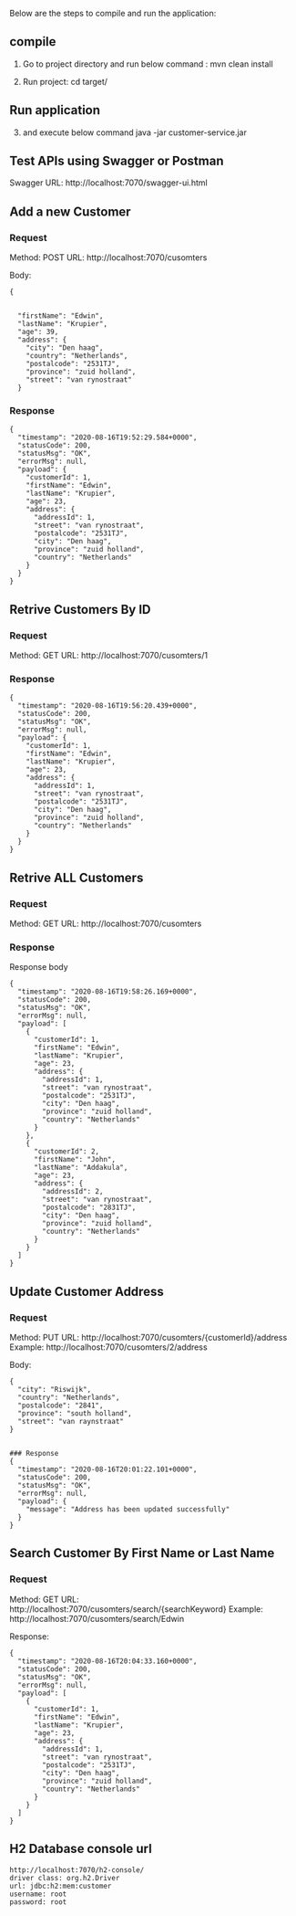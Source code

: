 Below are the steps to compile and run the application:

compile
--------
1. Go to project directory and run below command : 
	mvn clean install

2. Run project:
	cd target/

Run application
---------------
3. and execute below command 
 java -jar customer-service.jar
 

Test APIs using Swagger or Postman
-----------------------------------
Swagger URL: http://localhost:7070/swagger-ui.html


## Add a new Customer <br/>

### Request
Method: POST
URL: http://localhost:7070/cusomters

Body:
 
```
{
 

  "firstName": "Edwin",
  "lastName": "Krupier",
  "age": 39,
  "address": {
    "city": "Den haag",
    "country": "Netherlands",
    "postalcode": "2531TJ",
    "province": "zuid holland",
    "street": "van rynostraat"
  }
```


### Response
```
{
  "timestamp": "2020-08-16T19:52:29.584+0000",
  "statusCode": 200,
  "statusMsg": "OK",
  "errorMsg": null,
  "payload": {
    "customerId": 1,
    "firstName": "Edwin",
    "lastName": "Krupier",
    "age": 23,
    "address": {
      "addressId": 1,
      "street": "van rynostraat",
      "postalcode": "2531TJ",
      "city": "Den haag",
      "province": "zuid holland",
      "country": "Netherlands"
    }
  }
}
```

## Retrive Customers By ID <br/>

### Request
Method: GET
URL: http://localhost:7070/cusomters/1


### Response
```
{
  "timestamp": "2020-08-16T19:56:20.439+0000",
  "statusCode": 200,
  "statusMsg": "OK",
  "errorMsg": null,
  "payload": {
    "customerId": 1,
    "firstName": "Edwin",
    "lastName": "Krupier",
    "age": 23,
    "address": {
      "addressId": 1,
      "street": "van rynostraat",
      "postalcode": "2531TJ",
      "city": "Den haag",
      "province": "zuid holland",
      "country": "Netherlands"
    }
  }
}
```

## Retrive ALL Customers <br/>

### Request
Method: GET
URL: http://localhost:7070/cusomters


### Response
	
Response body

```
{
  "timestamp": "2020-08-16T19:58:26.169+0000",
  "statusCode": 200,
  "statusMsg": "OK",
  "errorMsg": null,
  "payload": [
    {
      "customerId": 1,
      "firstName": "Edwin",
      "lastName": "Krupier",
      "age": 23,
      "address": {
        "addressId": 1,
        "street": "van rynostraat",
        "postalcode": "2531TJ",
        "city": "Den haag",
        "province": "zuid holland",
        "country": "Netherlands"
      }
    },
    {
      "customerId": 2,
      "firstName": "John",
      "lastName": "Addakula",
      "age": 23,
      "address": {
        "addressId": 2,
        "street": "van rynostraat",
        "postalcode": "2831TJ",
        "city": "Den haag",
        "province": "zuid holland",
        "country": "Netherlands"
      }
    }
  ]
}
```

## Update Customer Address <br/>

### Request
Method: PUT
URL: http://localhost:7070/cusomters/{customerId}/address
Example:  http://localhost:7070/cusomters/2/address

Body: 

```
{
  "city": "Riswijk",
  "country": "Netherlands",
  "postalcode": "2841",
  "province": "south holland",
  "street": "van raynstraat"
}


### Response
{
  "timestamp": "2020-08-16T20:01:22.101+0000",
  "statusCode": 200,
  "statusMsg": "OK",
  "errorMsg": null,
  "payload": {
    "message": "Address has been updated successfully"
  }
}
```

## Search Customer By First Name or Last Name <br/>

### Request
Method: GET
URL: http://localhost:7070/cusomters/search/{searchKeyword}
Example:  http://localhost:7070/cusomters/search/Edwin

Response:

```
{
  "timestamp": "2020-08-16T20:04:33.160+0000",
  "statusCode": 200,
  "statusMsg": "OK",
  "errorMsg": null,
  "payload": [
    {
      "customerId": 1,
      "firstName": "Edwin",
      "lastName": "Krupier",
      "age": 23,
      "address": {
        "addressId": 1,
        "street": "van rynostraat",
        "postalcode": "2531TJ",
        "city": "Den haag",
        "province": "zuid holland",
        "country": "Netherlands"
      }
    }
  ]
}
```


## H2 Database console url 
    http://localhost:7070/h2-console/
    driver class: org.h2.Driver
    url: jdbc:h2:mem:customer
    username: root
    password: root

